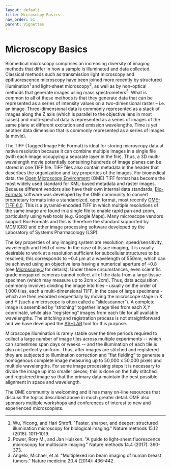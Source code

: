 ```yaml
---
layout: default
title: Microscopy Basics
nav_order: 51
parent: Vignettes
---
```


# Microscopy Basics

Biomedical microscopy comprises an increasing diversity of imaging methods that differ in how a sample is
illuminated and data collected. Classical methods such as transmission light microscopy and epifluorescence
microscopy have been joined more recently by structured illumination<sup>1</sup> and light-sheet microscopy<sup>2</sup>, as well as by
non-optical methods that generate images using mass spectrometers<sup>3</sup>. What is common to all of these methods
is that they generate data that can be represented as a series of intensity values on a two-dimensional raster –
i.e. an image. Three-dimensional data is commonly represented as a stack of images along the Z axis (which is
parallel to the objective lens in most cases) and multi-spectral data is represented as a series of images of the
same plane at different excitation and emission wavelengths. Time is yet another data dimension that is
commonly represented as a series of images (a movie).

The TIFF (Tagged Image File Format) is ideal for storing microscopy data at native resolution because it can
combine multiple images in a single file (with each image occupying a separate layer in the file). Thus, a 3D
multi-wavelength movie potentially containing hundreds of image planes can be stored in one TIFF file. TIFF files
also contain metadata in the header that describes the organization and key properties of the images. For
biomedical data, the [Open Microscopy Environment](https://www.openmicroscopy.org/ome-files/) (OME) TIFF format has become the most widely used
standard for XML-based metadata and raster images. Because different vendors also have their own internal
data standards, [Bio-Formats](https://www.openmicroscopy.org/bio-formats/) software was developed by the OME community to convert proprietary formats
into a standardized, open format, most recently [OME-TIFF 6.0](https://docs.openmicroscopy.org/ome-model/6.0.1/ome-tiff/). This is a pyramid-encoded TIFF in which multiple
resolutions of the same image are found in a single file to enable rapid pan and zoom, particularly using web
tools (e.g. Google Maps). Many microscope vendors support Bio-Formats and this is therefore the standard
supported by MCMICRO and other image processing software developed by the Laboratory of Systems Pharmacology (LSP).

The key properties of any imaging system are resolution, speed/sensitivity, wavelength and field of view. In the
case of tissue imaging, it is usually desirable to work at a resolution sufficient for subcellular structures to be
resolved; this corresponds to ~0.4 µm at a wavelength of 550nm, which can be achieved using an objective lens having a numerical
aperture of ~0.8 (see [MicroscopyU](https://www.microscopyu.com/microscopy-basics/resolution) for details).
Under these circumstances, even scientific grade megapixel
cameras cannot collect all of the data from a large tissue specimen (which may measure up to 2cm x 2cm). Thus,
data acquisition commonly involves dividing the image into tiles – usually on the order of 1,000 tiles, each a multi-dimensional
TIFF, in the case of large specimens - which are then recorded sequentially by moving the microscope stage in X
and Y (such a microscope is often called a “slidescanner”). A complete image is assembled by “stitching” together
image tiles from each X,Y coordinate, while also “registering” images from each tile for all available
wavelengths. The stitching and registration process is not straightforward and we have developed the [ASHLAR](https://github.com/labsyspharm/ashlar) tool for this purpose.

Microscope illumination is rarely stable over the time periods required to collect a large number of image tiles
across multiple experiments -- which can sometimes span days or weeks -- and the illumination of each tile is also not perfectly uniform.
Thus, after images are stitched and registered
they are subjected to illumination correction and “flat fielding” to generate a homogenous complete image
measuring up to 50,000 x 50,000 pixels and multiple wavelengths. For some image processing steps it is
necessary to divide the image up into smaller pieces; this is done on the fully stitched and registered image so
that the primary data maintain the best possible alignment in space and wavelength.

The OME community is welcoming and it has many on-line resources that discuss the topics described above in
much greater detail. OME also sponsors multiple workshops and conferences of interest to new and
experienced microscopists.

---

1. Wu, Yicong, and Hari Shroff. "Faster, sharper, and deeper: structured illumination microscopy for biological imaging." Nature methods 15.12 (2018): 1011-1019.
1. Power, Rory M., and Jan Huisken. "A guide to light-sheet fluorescence microscopy for multiscale imaging." Nature methods 14.4 (2017): 360-373.
1. Angelo, Michael, et al. "Multiplexed ion beam imaging of human breast tumors." Nature medicine 20.4 (2014): 436-442.

